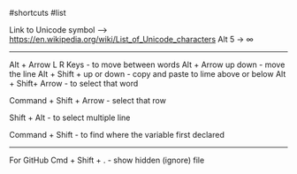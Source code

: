 
#shortcuts #list

Link to Unicode symbol --> https://en.wikipedia.org/wiki/List_of_Unicode_characters
Alt 5 -> ∞
___

Alt + Arrow L R  Keys - to move between words
Alt + Arrow up down - move the line 
Alt +  Shift +  up or down - copy and paste to lime above or below
Alt + Shift+ Arrow - to select that word  

Command + Shift + Arrow - select that row

Shift + Alt - to select multiple line

Command + Shift - to find where the variable first declared

_____

For GitHub
Cmd + Shift + .   - show hidden (ignore) file